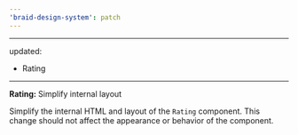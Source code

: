 ```yaml
---
'braid-design-system': patch
---
```


---
updated:
  - Rating
---

**Rating:** Simplify internal layout

Simplify the internal HTML and layout of the `Rating` component.
This change should not affect the appearance or behavior of the component.
